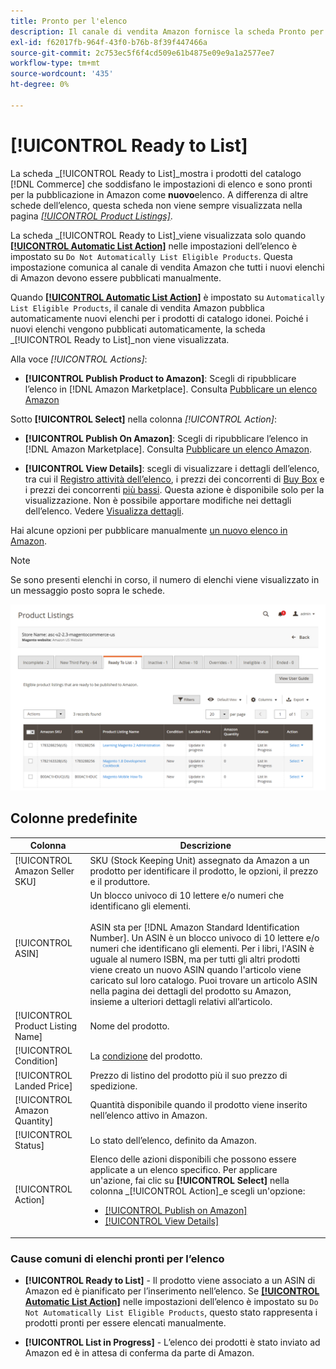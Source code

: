 ```yaml
---
title: Pronto per l'elenco
description: Il canale di vendita Amazon fornisce la scheda Pronto per l’elenco per aiutarti a esaminare i prodotti Commerce che soddisfano i requisiti di idoneità ma che non sono elencati automaticamente.
exl-id: f62017fb-964f-43f0-b76b-8f39f447466a
source-git-commit: 2c753ec5f6f4cd509e61b4875e09e9a1a2577ee7
workflow-type: tm+mt
source-wordcount: '435'
ht-degree: 0%

---
```


# [!UICONTROL Ready to List]

La scheda _[!UICONTROL Ready to List]_mostra i prodotti del catalogo [!DNL Commerce] che soddisfano le impostazioni di elenco e sono pronti per la pubblicazione in Amazon come **nuovo**elenco. A differenza di altre schede dell’elenco, questa scheda non viene sempre visualizzata nella pagina [_[!UICONTROL Product Listings]_](./managing-product-listings.md).

La scheda _[!UICONTROL Ready to List]_viene visualizzata solo quando [**[!UICONTROL Automatic List Action]**](./product-listing-actions.md) nelle impostazioni dell’elenco è impostato su `Do Not Automatically List Eligible Products`. Questa impostazione comunica al canale di vendita Amazon che tutti i nuovi elenchi di Amazon devono essere pubblicati manualmente.

Quando [**[!UICONTROL Automatic List Action]**](./product-listing-actions.md) è impostato su `Automatically List Eligible Products`, il canale di vendita Amazon pubblica automaticamente nuovi elenchi per i prodotti di catalogo idonei. Poiché i nuovi elenchi vengono pubblicati automaticamente, la scheda _[!UICONTROL Ready to List]_non viene visualizzata.

Alla voce _[!UICONTROL Actions]_:

- **[!UICONTROL Publish Product to Amazon]**: Scegli di ripubblicare l’elenco in  [!DNL Amazon Marketplace]. Consulta [Pubblicare un elenco Amazon](./publish-listings-manually.md)

Sotto **[!UICONTROL Select]** nella colonna _[!UICONTROL Action]_:

- **[!UICONTROL Publish On Amazon]**: Scegli di ripubblicare l’elenco in  [!DNL Amazon Marketplace]. Consulta [Pubblicare un elenco Amazon](./publish-listings-manually.md).

- **[!UICONTROL View Details]**: scegli di visualizzare i dettagli dell’elenco, tra cui il  [Registro attività dell’elenco](./product-listing-details.md#listing-activity-log), i prezzi dei concorrenti di  [Buy Box](./product-listing-details.md#buy-box-competitor-pricing) e i prezzi dei concorrenti  [più bassi](./product-listing-details.md#lowest-competitor-pricing). Questa azione è disponibile solo per la visualizzazione. Non è possibile apportare modifiche nei dettagli dell’elenco. Vedere [Visualizza dettagli](./product-listing-details.md).

Hai alcune opzioni per pubblicare manualmente [un nuovo elenco in Amazon](./publish-listings-manually.md).

>[!NOTE]
>Se sono presenti elenchi in corso, il numero di elenchi viene visualizzato in un messaggio posto sopra le schede.

![Pronto per l&#39;elenco](assets/amazon-ready-to-list.png)

## Colonne predefinite

| Colonna | Descrizione |
|---|---|
| [!UICONTROL Amazon Seller SKU] | SKU (Stock Keeping Unit) assegnato da Amazon a un prodotto per identificare il prodotto, le opzioni, il prezzo e il produttore. |
| [!UICONTROL ASIN] | Un blocco univoco di 10 lettere e/o numeri che identificano gli elementi.<br><br>ASIN sta per  [!DNL Amazon Standard Identification Number]. Un ASIN è un blocco univoco di 10 lettere e/o numeri che identificano gli elementi. Per i libri, l&#39;ASIN è uguale al numero ISBN, ma per tutti gli altri prodotti viene creato un nuovo ASIN quando l&#39;articolo viene caricato sul loro catalogo. Puoi trovare un articolo ASIN nella pagina dei dettagli del prodotto su Amazon, insieme a ulteriori dettagli relativi all’articolo. |
| [!UICONTROL Product Listing Name] | Nome del prodotto. |
| [!UICONTROL Condition] | La [condizione](./product-listing-condition.md) del prodotto. |
| [!UICONTROL Landed Price] | Prezzo di listino del prodotto più il suo prezzo di spedizione. |
| [!UICONTROL Amazon Quantity] | Quantità disponibile quando il prodotto viene inserito nell’elenco attivo in Amazon. |
| [!UICONTROL Status] | Lo stato dell’elenco, definito da Amazon. |
| [!UICONTROL Action] | Elenco delle azioni disponibili che possono essere applicate a un elenco specifico. Per applicare un&#39;azione, fai clic su **[!UICONTROL Select]** nella colonna _[!UICONTROL Action]_e scegli un&#39;opzione:<ul><li>[[!UICONTROL Publish on Amazon]](./publish-listings-manually.md)</li><li>[[!UICONTROL View Details]](./product-listing-details.md)</li></ul> |

### Cause comuni di elenchi pronti per l’elenco

- **[!UICONTROL Ready to List]** - Il prodotto viene associato a un ASIN di Amazon ed è pianificato per l’inserimento nell’elenco. Se [**[!UICONTROL Automatic List Action]**](./product-listing-actions.md) nelle impostazioni dell’elenco è impostato su `Do Not Automatically List Eligible Products`, questo stato rappresenta i prodotti pronti per essere elencati manualmente.

- **[!UICONTROL List in Progress]** - L’elenco dei prodotti è stato inviato ad Amazon ed è in attesa di conferma da parte di Amazon.
